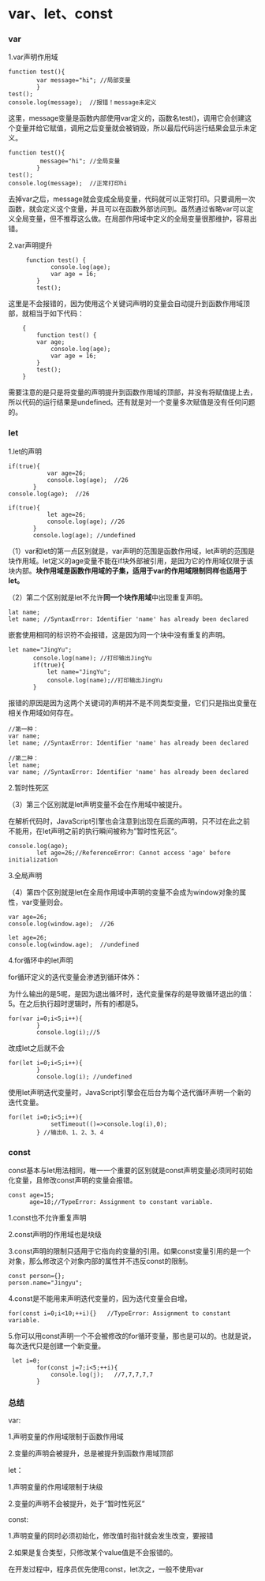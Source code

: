 # var、let、const

### var

1.var声明作用域

```
function test(){
        var message="hi"; //局部变量
        }
test();
console.log(message);  //报错！message未定义
```

这里，message变量是函数内部使用var定义的，函数名test()，调用它会创建这个变量并给它赋值，调用之后变量就会被销毁，所以最后代码运行结果会显示未定义。

```
function test(){
         message="hi"; //全局变量
        }
test();
console.log(message);  //正常打印hi
```

去掉var之后，message就会变成全局变量，代码就可以正常打印。只要调用一次函数，就会定义这个变量，并且可以在函数外部访问到。虽然通过省略var可以定义全局变量，但不推荐这么做。在局部作用域中定义的全局变量很那维护，容易出错。

2.var声明提升

```
     function test() {
            console.log(age);
            var age = 16;
        }
        test();
```

这里是不会报错的，因为使用这个关键词声明的变量会自动提升到函数作用域顶部，就相当于如下代码：

```
    {
        function test() {
        var age;
            console.log(age);
            var age = 16;
        }
        test();
    }
```

需要注意的是只是将变量的声明提升到函数作用域的顶部，并没有将赋值提上去，所以代码的运行结果是undefined。还有就是对一个变量多次赋值是没有任何问题的。

### let

1.let的声明

```
if(true){
           var age=26;
           console.log(age);  //26
       }
console.log(age);  //26
```

```
if(true){
           let age=26;
           console.log(age); //26
       }
       console.log(age); //undefined
```

（1）var和let的第一点区别就是，var声明的范围是函数作用域，let声明的范围是块作用域。let定义的age变量不能在if块外部被引用，是因为它的作用域仅限于该块内部。**块作用域是函数作用域的子集，适用于var的作用域限制同样也适用于let。**

（2）第二个区别就是let不允许**同一个块作用域**中出现重复声明。

```
lat name;
let name; //SyntaxError: Identifier 'name' has already been declared
```

嵌套使用相同的标识符不会报错，这是因为同一个块中没有重复的声明。

```
let name="JingYu";
       console.log(name); //打印输出JingYu
       if(true){
           let name="JingYu";
           console.log(name);//打印输出JingYu
       }
```

报错的原因是因为这两个关键词的声明并不是不同类型变量，它们只是指出变量在相关作用域如何存在。

```
//第一种：
var name;
let name; //SyntaxError: Identifier 'name' has already been declared

//第二种：
let name;
var name; //SyntaxError: Identifier 'name' has already been declared
```

2.暂时性死区

（3）第三个区别就是let声明变量不会在作用域中被提升。

在解析代码时，JavaScript引擎也会注意到出现在后面的声明，只不过在此之前不能用，在let声明之前的执行瞬间被称为”暂时性死区“。

```
console.log(age);
        let age=26;//ReferenceError: Cannot access 'age' before initialization
```

3.全局声明

（4）第四个区别就是let在全局作用域中声明的变量不会成为window对象的属性，var变量则会。

```
var age=26;
console.log(window.age);  //26

let age=26;
console.log(window.age);  //undefined
```

4.for循环中的let声明

for循环定义的迭代变量会渗透到循环体外：

为什么输出的是5呢，是因为退出循环时，迭代变量保存的是导致循环退出的值：5。在之后执行超时逻辑时，所有的i都是5。

```
for(var i=0;i<5;i++){
        }
        console.log(i);//5
```

改成let之后就不会

```
for(let i=0;i<5;i++){
        }
        console.log(i); //undefined
```

使用let声明迭代变量时，JavaScript引擎会在后台为每个迭代循环声明一个新的迭代变量。

```
for(let i=0;i<5;i++){
            setTimeout(()=>console.log(i),0);
        } //输出0、1、2、3、4
```

### const

const基本与let用法相同，唯一一个重要的区别就是const声明变量必须同时初始化变量，且修改const声明的变量会报错。

```
const age=15;
      age=18;//TypeError: Assignment to constant variable.
```

1.const也不允许重复声明

2.const声明的作用域也是块级

3.const声明的限制只适用于它指向的变量的引用。如果const变量引用的是一个对象，那么修改这个对象内部的属性并不违反const的限制。

```
const person={};
person.name="Jingyu";
```

4.const是不能用来声明迭代变量的，因为迭代变量会自增。

```
for(const i=0;i<10;++i){}   //TypeError: Assignment to constant variable.
```

5.你可以用const声明一个不会被修改的for循环变量，那也是可以的。也就是说，每次迭代只是创建一个新变量。

```
 let i=0;
        for(const j=7;i<5;++i){
            console.log(j);   //7,7,7,7,7
        }
```

### 总结

var:

1.声明变量的作用域限制于函数作用域

2.变量的声明会被提升，总是被提升到函数作用域顶部

let：

1.声明变量的作用域限制于块级

2.变量的声明不会被提升，处于“暂时性死区”

const:

1.声明变量的同时必须初始化，修改值时指针就会发生改变，要报错

2.如果是复合类型，只修改某个value值是不会报错的。



在开发过程中，程序员优先使用const，let次之，一般不使用var
